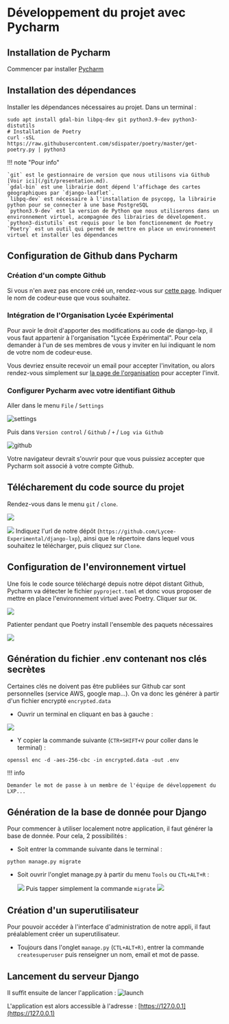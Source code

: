 # Développement du projet avec Pycharm

## Installation de Pycharm
Commencer par installer [Pycharm](/pycharm/install-pycharm)

## Installation des dépendances
Installer les dépendances nécessaires au projet. Dans un terminal :
```shell
sudo apt install gdal-bin libpq-dev git python3.9-dev python3-distutils
# Installation de Poetry
curl -sSL https://raw.githubusercontent.com/sdispater/poetry/master/get-poetry.py | python3
```
!!! note "Pour info"

    `git` est le gestionnaire de version que nous utilisons via Github [Voir ici](/git/presentation.md). 
    `gdal-bin` est une librairie dont dépend l'affichage des cartes géographiques par `django-leaflet`.  
    `libpq-dev` est nécessaire à l'installation de psycopg, la librairie python pour se connecter à une base PostgreSQL  
    `python3.9-dev` est la version de Python que nous utiliserons dans un environnement virtuel, acompagnée des librairies de dévelopement.  
    `python3-distutils` est requis pour le bon fonctionnement de Poetry  
    `Poetry` est un outil qui permet de mettre en place un environnement virtuel et installer les dépendances  


## Configuration de Github dans Pycharm

### Création d'un compte Github

Si vous n'en avez pas encore créé un, rendez-vous sur [cette page](https://github.com/join). Indiquer le nom de codeur·euse que vous souhaitez.

### Intégration de l'Organisation Lycée Expérimental

Pour avoir le droit d'apporter des modifications au code de django-lxp, il vous faut appartenir à l'organisation "Lycée Expérimental".
Pour cela demander à l'un de ses membres de vous y inviter en lui indiquant le nom de votre nom de codeur·euse.

Vous devriez ensuite recevoir un email pour accepter l'invitation, ou alors rendez-vous simplement sur [la page
de l'organisation](https://github.com/lycee-experimental) pour accepter l'invit.

### Configurer Pycharm avec votre identifiant Github

Aller dans le menu `File` / `Settings`

![settings](https://i.imgur.com/t34xNqk.png)

Puis dans `Version control` / `Github` / `+` / `Log via Github`

![github](https://i.imgur.com/aLEIy25.png)

Votre navigateur devrait s'ouvrir pour que vous puissiez accepter que Pycharm soit associé à votre compte Github.

## Télécharement du code source du projet

Rendez-vous dans le menu `git` / `clone`.

![](https://i.imgur.com/HnQCBaL.png)

![](https://i.imgur.com/lCW2YoL.png)
Indiquez l'url de notre dépôt (`https://github.com/Lycee-Experimental/django-lxp`), ainsi que le répertoire dans lequel
vous souhaitez le télécharger, puis cliquez sur `Clone`.

## Configuration de l'environnement virtuel
Une fois le code source téléchargé depuis notre dépot distant Github, Pycharm va détecter le fichier `pyproject.toml`
et donc vous proposer de mettre en place l'environnement virtuel avec Poetry.
Cliquer sur `OK`.

![](https://i.imgur.com/pzBv48A.png)

Patienter pendant que Poetry install l'ensemble des paquets nécessaires

![](https://i.imgur.com/IO9aeky.png)


## Génération du fichier .env contenant nos clés secrètes
Certaines clés ne doivent pas être publiées sur Github car sont personnelles (service AWS, google map...).
On va donc les générer à partir d'un fichier encrypté `encrypted.data`

- Ouvrir un terminal en cliquant en bas à gauche :

![](https://i.imgur.com/ZcxTcvb.png)

- Y copier la commande suivante (`CTR+SHIFT+V` pour coller dans le terminal) :

```shell
openssl enc -d -aes-256-cbc -in encrypted.data -out .env
```

!!! info

    Demander le mot de passe à un membre de l'équipe de développement du LXP...

## Génération de la base de donnée pour Django
Pour commencer à utiliser localement notre application, il faut générer la base de donnée. Pour cela, 2 possibilités :

- Soit entrer la commande suivante dans le terminal :

```shell
python manage.py migrate
```

- Soit ouvrir l'onglet manage.py à partir du menu `Tools` ou `CTL+ALT+R` :

  ![](https://i.imgur.com/7HvhW2h.png)
  Puis tapper simplement la commande `migrate`
  ![](https://i.imgur.com/i4Db9o7.png)

## Création d'un superutilisateur

Pour pouvoir accéder à l'interface d'administration de notre appli, il faut préalablement créer un superutilisateur.

- Toujours dans l'onglet `manage.py` (`CTL+ALT+R)`, entrer la commande `createsuperuser` puis renseigner un nom, email et mot de passe.

## Lancement du serveur Django
Il suffit ensuite de lancer l'application :
![launch](https://i.imgur.com/Wn58KyI.png)

L'application est alors accessible à l'adresse : [https://127.0.0.1](https://127.0.0.1)